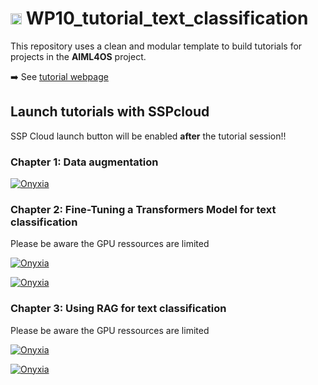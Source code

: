 # <img height="18" width="18" src="https://cdn.simpleicons.org/python/00ccff99" /> WP10_tutorial_text_classification

This repository uses a clean and modular template to build tutorials for projects in the **AIML4OS** project.

➡️ See [tutorial webpage](https://aiml4os.github.io/WP10_tutorial_text_classification/)


## Launch tutorials with SSPcloud

SSP Cloud launch button will be enabled **after** the tutorial session!!

### Chapter 1: Data augmentation

<a href="" target="_blank" rel="noopener" data-original-href=""><img src="https://custom-icon-badges.demolab.com/badge/SSP%20Cloud-Launch_this_turorial_with_JupyterLab-blue?logo=jupyter&amp;logoColor=white" alt="Onyxia"></a>

### Chapter 2: Fine-Tuning a Transformers Model for text classification
Please be aware the GPU ressources are limited


<a href="" target="_blank" rel="noopener" data-original-href=""><img src="https://custom-icon-badges.demolab.com/badge/SSP%20Cloud-Launch_this_turorial_with_GPU_supported_JupyterLab-blue?logo=jupyter&amp;logoColor=white" alt="Onyxia"></a>

<a href="" target="_blank" rel="noopener" data-original-href=""><img src="https://custom-icon-badges.demolab.com/badge/SSP%20Cloud-Launch_this_turorial_with_CPU_only_JupyterLab-blue?logo=jupyter&amp;logoColor=white" alt="Onyxia"></a>

### Chapter 3: Using RAG for text classification
Please be aware the GPU ressources are limited


<a href="" target="_blank" rel="noopener" data-original-href=""><img src="https://custom-icon-badges.demolab.com/badge/SSP%20Cloud-Launch_this_turorial_with_GPU_supported_JupyterLab-blue?logo=jupyter&amp;logoColor=white" alt="Onyxia"></a>

<a href="" target="_blank" rel="noopener" data-original-href=""><img src="https://custom-icon-badges.demolab.com/badge/SSP%20Cloud-Launch_this_turorial_with_CPU_only_JupyterLab-blue?logo=jupyter&amp;logoColor=white" alt="Onyxia"></a>

